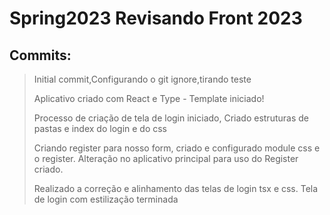# Spring2023 Revisando Front 2023
## Commits:
>Initial commit,Configurando o git ignore,tirando teste
>
>Aplicativo criado com React e Type - Template iniciado!
>
>Processo de criação de tela de login iniciado, Criado estruturas de pastas e index do login e do css
>
>Criando register para nosso form, criado e configurado module css e o register. Alteração no aplicativo principal para uso do Register criado.
>
>Realizado a correção e alinhamento das telas de login tsx e css. Tela de login com estilização terminada
>